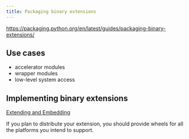 ```yaml
---
title: Packaging binary extensions
---
```


<https://packaging.python.org/en/latest/guides/packaging-binary-extensions/>

## Use cases

- accelerator modules
- wrapper modules
- low-level system access

## Implementing binary extensions

[Extending and Embedding](https://docs.python.org/3/extending/index.html)

If you plan to distribute your extension, you should provide wheels for all the platforms you intend to support. 
